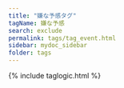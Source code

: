 ```yaml
---
title: "嫌な予感タグ"
tagName: 嫌な予感
search: exclude
permalink: tags/tag_event.html
sidebar: mydoc_sidebar
folder: tags
---
```

{% include taglogic.html %}
